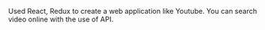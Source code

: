 Used React, Redux to create a web application like Youtube. You can search video online with the use of API.
